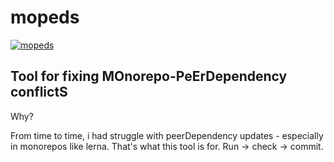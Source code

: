 # mopeds

[![mopeds](https://github.com/porkus1990/mopeds/actions/workflows/mopeds.yml/badge.svg)](https://github.com/porkus1990/mopeds/actions/workflows/mopeds.yml)

## Tool for fixing MOnorepo-PeErDependency conflictS

Why?

From time to time, i had struggle with peerDependency updates - especially in monorepos like lerna. That's what this tool is for.
Run -> check -> commit.
